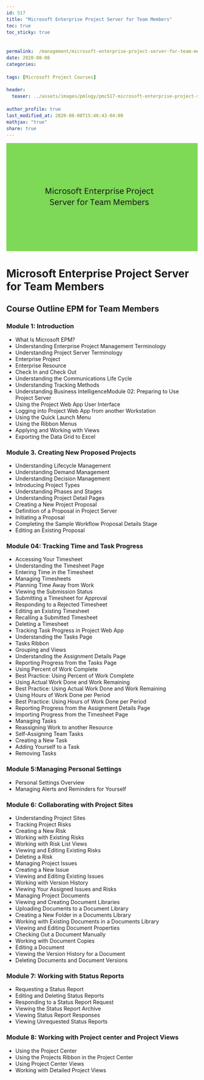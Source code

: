 ```yaml
---
id: 517    
title: "Microsoft Enterprise Project Server for Team Members"
toc: true
toc_sticky: true


permalink:  /management/microsoft-enterprise-project-server-for-team-members
date: 2020-08-08
categories:

tags: [Microsoft Project Courses]

header:
  teaser: ../assets/images/pmlogy/pmc517-microsoft-enterprise-project-server-for-team-members.jpg

author_profile: true
last_modified_at: 2020-08-08T15:46:43-04:00
mathjax: "true"
share: true
---
```


![Microsoft Enterprise Project Server For Team Members](../assets/images/pmlogy/pmc517-microsoft-enterprise-project-server-for-team-members.jpg)

# Microsoft Enterprise Project Server for Team Members

## Course Outline EPM for Team Members

### Module 1: Introduction

*   What Is Microsoft EPM?
*   Understanding Enterprise Project Management Terminology
*   Understanding Project Server Terminology
*   Enterprise Project
*   Enterprise Resource
*   Check In and Check Out
*   Understanding the Communications Life Cycle
*   Understanding Tracking Methods
*   Understanding Business IntelligenceModule 02: Preparing to Use Project Server
*   Using the Project Web App User Interface
*   Logging into Project Web App from another Workstation
*   Using the Quick Launch Menu
*   Using the Ribbon Menus
*   Applying and Working with Views
*   Exporting the Data Grid to Excel

### Module 3. Creating New Proposed Projects

*   Understanding Lifecycle Management
*   Understanding Demand Management
*   Understanding Decision Management
*   Introducing Project Types
*   Understanding Phases and Stages
*   Understanding Project Detail Pages
*   Creating a New Project Proposal
*   Definition of a Proposal in Project Server
*   Initiating a Proposal
*   Completing the Sample Workflow Proposal Details Stage
*   Editing an Existing Proposal

### Module 04: Tracking Time and Task Progress

*   Accessing Your Timesheet
*   Understanding the Timesheet Page
*   Entering Time in the Timesheet
*   Managing Timesheets
*   Planning Time Away from Work
*   Viewing the Submission Status
*   Submitting a Timesheet for Approval
*   Responding to a Rejected Timesheet
*   Editing an Existing Timesheet
*   Recalling a Submitted Timesheet
*   Deleting a Timesheet
*   Tracking Task Progress in Project Web App
*   Understanding the Tasks Page
*   Tasks Ribbon
*   Grouping and Views
*   Understanding the Assignment Details Page
*   Reporting Progress from the Tasks Page
*   Using Percent of Work Complete
*   Best Practice: Using Percent of Work Complete
*   Using Actual Work Done and Work Remaining
*   Best Practice: Using Actual Work Done and Work Remaining
*   Using Hours of Work Done per Period
*   Best Practice: Using Hours of Work Done per Period
*   Reporting Progress from the Assignment Details Page
*   Importing Progress from the Timesheet Page
*   Managing Tasks
*   Reassigning Work to another Resource
*   Self-Assigning Team Tasks
*   Creating a New Task
*   Adding Yourself to a Task
*   Removing Tasks

### Module 5:Managing Personal Settings

*   Personal Settings Overview
*   Managing Alerts and Reminders for Yourself

### Module 6: Collaborating with Project Sites

*   Understanding Project Sites
*   Tracking Project Risks
*   Creating a New Risk
*   Working with Existing Risks
*   Working with Risk List Views
*   Viewing and Editing Existing Risks
*   Deleting a Risk
*   Managing Project Issues
*   Creating a New Issue
*   Viewing and Editing Existing Issues
*   Working with Version History
*   Viewing Your Assigned Issues and Risks
*   Managing Project Documents
*   Viewing and Creating Document Libraries
*   Uploading Documents to a Document Library
*   Creating a New Folder in a Documents Library
*   Working with Existing Documents in a Documents Library
*   Viewing and Editing Document Properties
*   Checking Out a Document Manually
*   Working with Document Copies
*   Editing a Document
*   Viewing the Version History for a Document
*   Deleting Documents and Document Versions

### Module 7: Working with Status Reports

*   Requesting a Status Report
*   Editing and Deleting Status Reports
*   Responding to a Status Report Request
*   Viewing the Status Report Archive
*   Viewing Status Report Responses
*   Viewing Unrequested Status Reports

### Module 8: Working with Project center and Project Views

*   Using the Project Center
*   Using the Projects Ribbon in the Project Center
*   Using Project Center Views
*   Working with Detailed Project Views
